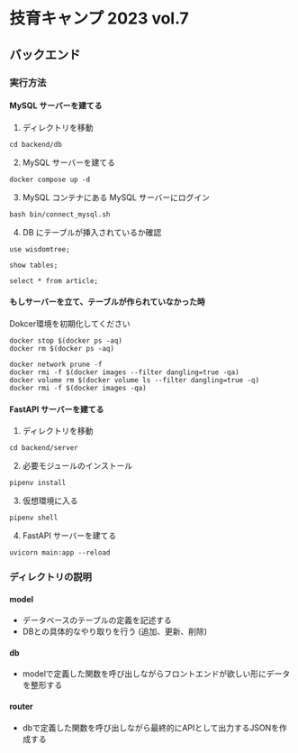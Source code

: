 # 技育キャンプ 2023 vol.7

## バックエンド

### 実行方法

#### MySQL サーバーを建てる

1. ディレクトリを移動

```shell
cd backend/db
```

2. MySQL サーバーを建てる

```shell
docker compose up -d
```

3. MySQL コンテナにある MySQL サーバーにログイン

```shell
bash bin/connect_mysql.sh
```

4. DB にテーブルが挿入されているか確認
```shell
use wisdomtree;
```

```shell
show tables;
```

```shell
select * from article;
```

#### もしサーバーを立て、テーブルが作られていなかった時
Dokcer環境を初期化してください
```shell
docker stop $(docker ps -aq)
docker rm $(docker ps -aq)

docker network prune -f
docker rmi -f $(docker images --filter dangling=true -qa)
docker volume rm $(docker volume ls --filter dangling=true -q)
docker rmi -f $(docker images -qa)
```

#### FastAPI サーバーを建てる

1. ディレクトリを移動

```shell
cd backend/server
```

2. 必要モジュールのインストール

```shell
pipenv install
```

3. 仮想環境に入る

```shell
pipenv shell
```

4. FastAPI サーバーを建てる

```shell
uvicorn main:app --reload
```

### ディレクトリの説明
#### model
- データベースのテーブルの定義を記述する
- DBとの具体的なやり取りを行う (追加、更新、削除)

#### db
- modelで定義した関数を呼び出しながらフロントエンドが欲しい形にデータを整形する

#### router
- dbで定義した関数を呼び出しながら最終的にAPIとして出力するJSONを作成する

